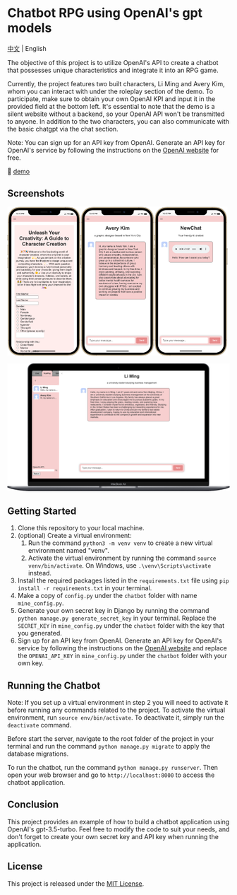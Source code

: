 # Chatbot RPG using OpenAI's gpt models

[中文](https://github.com/lilycyf/chatgpt-rpg/blob/master/README_zh.md) | English

The objective of this project is to utilize OpenAI's API to create a chatbot that possesses unique characteristics and integrate it into an RPG game.

Currently, the project features two built characters, Li Ming and Avery Kim, whom you can interact with under the roleplay section of the demo. To participate, make sure to obtain your own OpenAI KPI and input it in the provided field at the bottom left. It's essential to note that the demo is a silent website without a backend, so your OpenAI API won't be transmitted to anyone. In addition to the two characters, you can also communicate with the basic chatgpt via the chat section.

Note: You can sign up for an API key from OpenAI. Generate an API key for OpenAI's service by following the instructions on the [OpenAI website](https://platform.openai.com/account/api-keys) for free.

🔗 [demo](https://lilycyf.github.io/chatgpt-rpg/chatchatchat/demo.html)

## Screenshots

<img src="image/README/1681363147175.png" alt="1681363147175" width="33%"/><img src="image/README/1681363512437.png" alt="1681363512437" width="33%"/><img src="image/README/1681363557274.png" alt="1681363557274" width="33%"/>

![1681363127495](image/README/1681363127495.png)

## Getting Started

1. Clone this repository to your local machine.
2. (optional) Create a virtual environment:
   1. Run the command `python3 -m venv venv` to create a new virtual environment named "venv".
   2. Activate the virtual environment by running the command `source venv/bin/activate`. On Windows, use `.\venv\Scripts\activate` instead.
3. Install the required packages listed in the `requirements.txt` file using `pip install -r requirements.txt` in your terminal.
4. Make a copy of  `config.py` under the `chatbot` folder with name `mine_config.py`.
5. Generate your own secret key in Django by running the command `python manage.py generate_secret_key` in your terminal. Replace the `SECRET_KEY` in `mine_config.py` under the `chatbot` folder with the key that you generated.
6. Sign up for an API key from OpenAI. Generate an API key for OpenAI's service by following the instructions on the [OpenAI website](https://platform.openai.com/account/api-keys) and replace the `OPENAI_API_KEY` in `mine_config.py` under the `chatbot` folder with your own key.

## Running the Chatbot

Note: If you set up a virtual environment in step 2 you will need to activate it before running any commands related to the project. To activate the virtual environment, run `source env/bin/activate`. To deactivate it, simply run the `deactivate` command.

Before start the server, navigate to the root folder of the project in your terminal and run the command `python manage.py migrate` to apply the database migrations.

To run the chatbot, run the command `python manage.py runserver`. Then open your web browser and go to `http://localhost:8000` to access the chatbot application.

## Conclusion

This project provides an example of how to build a chatbot application using OpenAI's gpt-3.5-turbo. Feel free to modify the code to suit your needs, and don't forget to create your own secret key and API key when running the application.

## License

This project is released under the [MIT License](./LICENSE).
